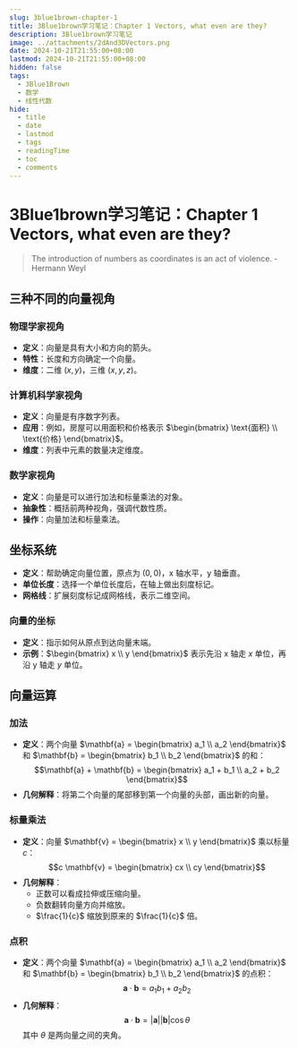 ```yaml
---
slug: 3blue1brown-chapter-1
title: 3Blue1brown学习笔记：Chapter 1 Vectors, what even are they?
description: 3Blue1brown学习笔记
image: ../attachments/2dAnd3DVectors.png
date: 2024-10-21T21:55:00+08:00
lastmod: 2024-10-21T21:55:00+08:00
hidden: false
tags:
  - 3Blue1Brown
  - 数学
  - 线性代数
hide:
  - title
  - date
  - lastmod
  - tags
  - readingTime
  - toc
  - comments
---
```


# 3Blue1brown学习笔记：Chapter 1 Vectors, what even are they?
>The introduction of numbers as coordinates is an act of violence.
>-Hermann Weyl

## 三种不同的向量视角

### 物理学家视角
- **定义**：向量是具有大小和方向的箭头。
- **特性**：长度和方向确定一个向量。
- **维度**：二维 $(x, y)$，三维 $(x, y, z)$。

### 计算机科学家视角
- **定义**：向量是有序数字列表。
- **应用**：例如，房屋可以用面积和价格表示 $\begin{bmatrix} \text{面积} \\ \text{价格} \end{bmatrix}$。
- **维度**：列表中元素的数量决定维度。

### 数学家视角
- **定义**：向量是可以进行加法和标量乘法的对象。
- **抽象性**：概括前两种视角，强调代数性质。
- **操作**：向量加法和标量乘法。

## 坐标系统

- **定义**：帮助确定向量位置，原点为 $(0, 0)$，x 轴水平，y 轴垂直。
- **单位长度**：选择一个单位长度后，在轴上做出刻度标记。
- **网格线**：扩展刻度标记成网格线，表示二维空间。

### 向量的坐标
- **定义**：指示如何从原点到达向量末端。
- **示例**：$\begin{bmatrix} x \\ y \end{bmatrix}$ 表示先沿 x 轴走 $x$ 单位，再沿 y 轴走 $y$ 单位。

## 向量运算

### 加法
- **定义**：两个向量 $\mathbf{a} = \begin{bmatrix} a_1 \\ a_2 \end{bmatrix}$ 和 $\mathbf{b} = \begin{bmatrix} b_1 \\ b_2 \end{bmatrix}$ 的和：
  $$\mathbf{a} + \mathbf{b} = \begin{bmatrix} a_1 + b_1 \\ a_2 + b_2 \end{bmatrix}$$
- **几何解释**：将第二个向量的尾部移到第一个向量的头部，画出新的向量。

### 标量乘法
- **定义**：向量 $\mathbf{v} = \begin{bmatrix} x \\ y \end{bmatrix}$ 乘以标量 $c$：
  $$c \mathbf{v} = \begin{bmatrix} cx \\ cy \end{bmatrix}$$
- **几何解释**：
  - 正数可以看成拉伸或压缩向量。
  - 负数翻转向量方向并缩放。
  - $\frac{1}{c}$ 缩放到原来的 $\frac{1}{c}$ 倍。

### 点积
- **定义**：两个向量 $\mathbf{a} = \begin{bmatrix} a_1 \\ a_2 \end{bmatrix}$ 和 $\mathbf{b} = \begin{bmatrix} b_1 \\ b_2 \end{bmatrix}$ 的点积：
  $$\mathbf{a} \cdot \mathbf{b} = a_1 b_1 + a_2 b_2$$
- **几何解释**：
  $$\mathbf{a} \cdot \mathbf{b} = |\mathbf{a}| |\mathbf{b}| \cos{\theta}$$
  其中 $\theta$ 是两向量之间的夹角。  
    
    


